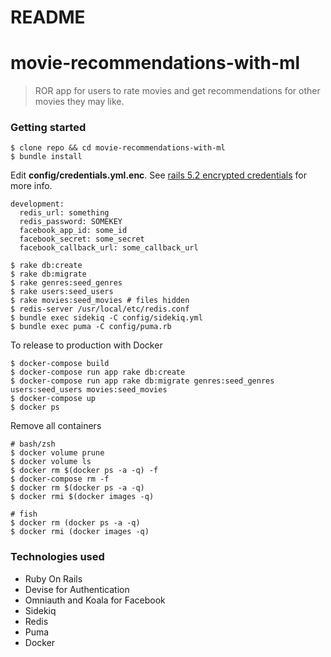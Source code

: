 # README
movie-recommendations-with-ml
====

> ROR app for users to rate movies and get recommendations for other movies they may like.

### Getting started

```
$ clone repo && cd movie-recommendations-with-ml
$ bundle install
```

Edit **config/credentials.yml.enc**. See [rails 5.2 encrypted credentials](https://gorails.com/episodes/rails-5-2-encrypted-credentials) for more info.

```
development:
  redis_url: something
  redis_password: SOMEKEY
  facebook_app_id: some_id
  facebook_secret: some_secret
  facebook_callback_url: some_callback_url
```

```
$ rake db:create
$ rake db:migrate
$ rake genres:seed_genres
$ rake users:seed_users
$ rake movies:seed_movies # files hidden
$ redis-server /usr/local/etc/redis.conf
$ bundle exec sidekiq -C config/sidekiq.yml
$ bundle exec puma -C config/puma.rb
```

To release to production with Docker
```
$ docker-compose build
$ docker-compose run app rake db:create
$ docker-compose run app rake db:migrate genres:seed_genres users:seed_users movies:seed_movies
$ docker-compose up
$ docker ps
```

Remove all containers
```
# bash/zsh
$ docker volume prune
$ docker volume ls
$ docker rm $(docker ps -a -q) -f
$ docker-compose rm -f
$ docker rm $(docker ps -a -q)
$ docker rmi $(docker images -q)

# fish
$ docker rm (docker ps -a -q)
$ docker rmi (docker images -q)
```

### Technologies used

- Ruby On Rails
- Devise for Authentication
- Omniauth and Koala for Facebook
- Sidekiq
- Redis
- Puma
- Docker
